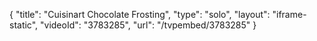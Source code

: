 {
    "title": "Cuisinart Chocolate Frosting",
    "type": "solo",
    "layout": "iframe-static",
    "videoId": "3783285",
    "url": "\/tvpembed\/3783285"
}